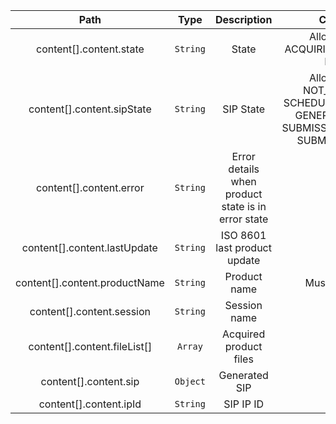 | Path | Type | Description | Constraints |  
| :--: | :--: | :---------: | :---------: |  
| content[].content.state | `String` | State | Allowed values : ACQUIRING, COMPLETED, FINISHED |  
| content[].content.sipState | `String` |  SIP State | Allowed values : NOT_SCHEDULED, SCHEDULED, GENERATED, GENERATION_ERROR, SUBMISSION_SCHEDULED, SUBMISSION_ERROR |  
| content[].content.error | `String` | Error details when product state is in error state |  |  
| content[].content.lastUpdate | `String` | ISO 8601 last product update |  |  
| content[].content.productName | `String` | Product name | Must not be blank |  
| content[].content.session | `String` | Session name |  |  
| content[].content.fileList[] | `Array` | Acquired product files |  |  
| content[].content.sip | `Object` | Generated SIP |  |  
| content[].content.ipId | `String` | SIP IP ID |  |  
